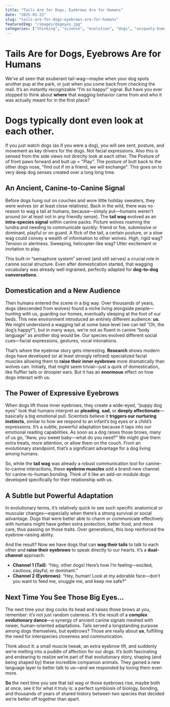 ```yaml
---
title: "Tails Are for Dogs, Eyebrows Are for Humans"
date: "2025-01-23"
slug: "tails-are-for-dogs-eyebrows-are-for-humans"
featuredImg: "/images/dogeyes.jpg"
categories: ["thinking", "science", "evolution", "dogs", "uniquely-human"]
---
```


# Tails Are for Dogs, Eyebrows Are for Humans

We’ve all seen that exuberant tail-wag—maybe when your dog spots another pup at the park, or just when you come back from checking the mail. It’s an instantly recognizable “I’m so happy!” signal. But have you ever stopped to think about **where** that wagging behavior came from and who it was actually meant for in the first place?

# Dogs typically dont even look at each other.
If you just watch dogs (as if you were a dog), you will see sent, posture, and movement as key drivers for the dogs.  Not facial expressions.  Also this is sensed from the side views not direclty look at each other. The Posture of of front paws forward and butt up = "Play".  The posture of butt back to the other dogs nose, "find out if im a friend, we will exchange".  This goes on to very deep dog senses created over a long long time.

## An Ancient, Canine-to-Canine Signal
Before dogs hung out on couches and wore little holiday sweaters, they were wolves (or at least close relatives). Back in the wild, there was no reason to wag a tail at humans, because—simply put—humans weren’t around (or at least not in any friendly sense). The **tail wag** evolved as an **intra-species signal** within canine packs. Picture wolves roaming the tundra and needing to communicate quickly: friend or foe, submissive or dominant, playful or on guard. A flick of the tail, a certain posture, or a slow wag could convey a wealth of information to other wolves. High, rigid wag? Tension or alertness. Sweeping, helicopter-like wag? Utter excitement or invitation to play.

This built-in “semaphore system” served (and still serves) a crucial role in canine social structure. Even after domestication started, that wagging vocabulary was already well ingrained, perfectly adapted for **dog-to-dog conversations**.

## Domestication and a New Audience
Then humans entered the scene in a big way. Over thousands of years, dogs (descended from wolves) found a niche living alongside people—hunting with us, guarding our homes, eventually sleeping at the foot of our beds. This new environment introduced an entirely different audience: **us**. We might understand a wagging tail at some base level (we can tell “Oh, the dog’s happy!”), but in many ways, we’re not as fluent in canine “body language” as another dog would be. Our species evolved different social cues—facial expressions, gestures, vocal intonations.

That’s where the eyebrow story gets interesting. **Research** shows modern dogs have developed (or at least strongly refined) specialized facial muscles allowing them to **raise their inner eyebrows** more dramatically than wolves can. Initially, that might seem trivial—just a quirk of domestication, like fluffier tails or droopier ears. But it has an **enormous** effect on how dogs interact with us.

## The Power of Expressive Eyebrows
When dogs lift those inner eyebrows, they create a wide-eyed, “puppy dog eyes” look that humans interpret as **pleading**, **sad**, or **deeply affectionate**—basically a big emotional pull. Scientists believe it **triggers our nurturing instincts**, similar to how we respond to an infant’s big eyes or a child’s expressions. It’s a subtle, powerful adaptation because it taps into *our* emotional reading capabilities. As soon as a dog raises those brows, many of us go, “Aww, you sweet baby—what do you need?” We might give them extra treats, more attention, or allow them on the couch. From an evolutionary standpoint, that’s a significant advantage for a dog living among humans.

So, while the **tail wag** was already a robust communication tool for canine-to-canine interactions, these **eyebrow muscles** add a brand-new channel for canine-to-human bonding. Think of it like an add-on module dogs developed specifically for their relationship with us.

## A Subtle but Powerful Adaptation
In evolutionary terms, it’s relatively quick to see such specific anatomical or muscular changes—especially when there’s a strong survival or social advantage. Dogs that were better able to charm or communicate effectively with humans might have gotten extra protection, better food, and more care, thus passing on those traits. Over generations, this loop reinforced the eyebrow-raising ability.

And the result? Now we have dogs that can **wag their tails** to talk to each other and **raise their eyebrows** to speak directly to our hearts. It’s a **dual-channel** approach: 
- **Channel 1 (Tail)**: “Hey, other dogs! Here’s how I’m feeling—excited, cautious, playful, or dominant.”
- **Channel 2 (Eyebrows)**: “Hey, human! Look at my adorable face—don’t you want to feed me, snuggle me, and keep me safe?”

## Next Time You See Those Big Eyes...
The next time your dog cocks its head and raises those brows at you, remember: it’s not just random cuteness. It’s the result of a **complex evolutionary dance**—a synergy of ancient canine signals meshed with newer, human-oriented adaptations. Tails served a longstanding purpose among dogs themselves, but eyebrows? Those are really about **us**, fulfilling the need for interspecies closeness and communication. 

Think about it: a small muscle tweak, an extra eyebrow lift, and suddenly we’re melting into a puddle of affection for our dogs. It’s both fascinating and endearing to realize we’re part of that evolutionary story, shaping (and being shaped by) these incredible companion animals. They gained a new language layer to better talk to us—and we responded by loving them even more.

**So** the next time you see that tail wag or those eyebrows rise, maybe both at once, see it for what it truly is: a perfect symbiosis of biology, bonding, and thousands of years of shared history between two species that decided we’re better off together than apart.